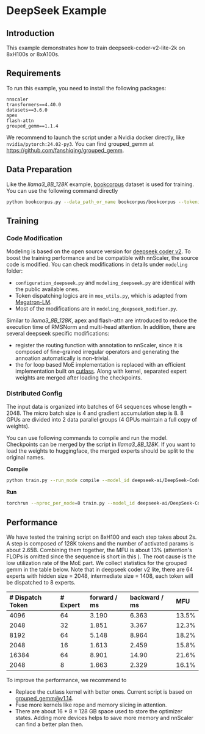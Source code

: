 # DeepSeek Example

## Introduction

This example demonstrates how to train deepseek-coder-v2-lite-2k on 8xH100s or 8xA100s.

## Requirements

To run this example, you need to install the following packages:

```text
nnscaler
transformers==4.40.0
datasets==3.6.0
apex
flash-attn
grouped_gemm==1.1.4
```

We recommend to launch the script under a Nvidia docker directly, like `nvidia/pytorch:24.02-py3`. You can find grouped_gemm at https://github.com/fanshiqing/grouped_gemm.

## Data Preparation

Like the *llama3_8B_128K* example, [bookcorpus](https://huggingface.co/datasets/bookcorpus) dataset is used for training. You can use the following command directly

```bash
python bookcorpus.py --data_path_or_name bookcorpus/bookcorpus --tokenizer_path_or_name deepseek-ai/DeepSeek-Coder-V2-Lite-Base --save_path ./bookcorpus_2k --sequence_length 2048
```

## Training

### Code Modification

Modeling is based on the open source version for [deepseek coder v2](https://huggingface.co/deepseek-ai/DeepSeek-Coder-V2-Lite-Base/tree/main). To boost the training performance and be compatible with nnScaler, the source code is modified. You can check modifications in details under `modeling` folder:

- `configuration_deepseek.py` and `modeling_deepseek.py` are identical with the public available ones.
- Token dispatching logics are in `moe_utils.py`, which is adapted from [Megatron-LM](https://github.com/NVIDIA/Megatron-LM/blob/main/megatron/core/transformer/moe/moe_utils.py).
- Most of the modifications are in `modeling_deepseek_modifier.py`.

Similar to *llama3_8B_128K*, apex and flash-attn are introduced to reduce the execution time of RMSNorm and multi-head attention. In addition, there are several deepseek specific modifications:

- register the routing function with annotation to nnScaler, since it is composed of fine-grained irregular operators and generating the annoation automatically is non-trivial.
- the for loop based MoE implementation is replaced with an efficient implementation built on [cutlass](https://github.com/NVIDIA/cutlass/blob/main/examples/24_gemm_grouped/gemm_grouped.cu). Along with kernel, separated expert weights are merged after loading the checkpoints.

### Distributed Config

The input data is organized into batches of 64 sequences whose length = 2048. The micro batch size is 4 and gradient accumulation step is 8. 8 GPUs are divided into 2 data parallel groups (4 GPUs maintain a full copy of weights).

You can use following commands to compile and run the model. Checkpoints can be merged by the script in *llama3_8B_128K*. If you want to load the weights to huggingface, the merged experts should be split to the original names.

**Compile**

```bash
python train.py --run_mode compile --model_id deepseek-ai/DeepSeek-Coder-V2-Lite-Base --dataset_path ./bookcorpus_2k --plan_ngpus=4 --runtime_ngpus=8 2>&1 | tee compile.log
```

**Run**

```bash
torchrun --nproc_per_node=8 train.py --model_id deepseek-ai/DeepSeek-Coder-V2-Lite-Base --dataset_path ./bookcorpus_2k --plan_ngpus=4 --runtime_ngpus=8 2>&1 | tee run.log
```

## Performance

We have tested the training script on 8xH100 and each step takes about 2s. A step is composed of 128K tokens and the number of activated params is about 2.65B. Combining them together, the MFU is about 13% (attention's FLOPs is omitted since the sequence is short in this ). The root cause is the low utilization rate of the MoE part. We collect statistics for the grouped gemm in the table below. Note that in deepseek coder v2 lite, there are 64 experts with hidden size = 2048, intermediate size = 1408, each token will be dispatched to 8 experts.

| # Dispatch Token | # Expert | forward / ms | backward / ms | MFU   |
| :----            | :----    | :----        | :----         | :---  |
| 4096             | 64       | 3.190        | 6.363         | 13.5% |
| 2048             | 32       | 1.851        | 3.367         | 12.3% |
| 8192             | 64       | 5.148        | 8.964         | 18.2% |
| 2048             | 16       | 1.613        | 2.459         | 15.8% |
| 16384            | 64       | 8.901        | 14.90         | 21.6% |
| 2048             | 8        | 1.663        | 2.329         | 16.1% |

To improve the performance, we recommend to

- Replace the cutlass kernel with better ones. Current script is based on grouped_gemm@v1.14.
- Fuse more kernels like rope and memory slicing in attention.
- There are about 16 * 8 = 128 GB space used to store the optimizer states. Adding more devices helps to save more memory and nnScaler can find a better plan then.
